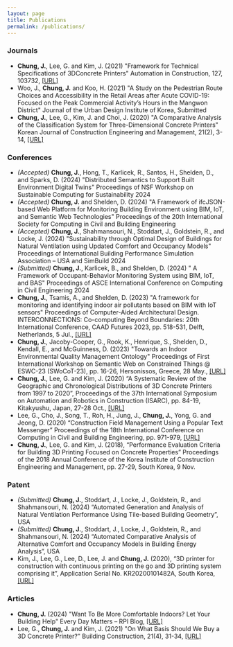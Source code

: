 ```yaml
---
layout: page
title: Publications
permalink: /publications/
---
```


### **Journals**
* **Chung, J.**, Lee, G. and Kim, J. (2021) "Framework for Technical Specifications of 3DConcrete Printers" Automation in Construction, 127, 103732, [[URL]](https://doi.org/10.1016/j.autcon.2021.103732)
* Woo, J., **Chung, J.** and Koo, H. (2021) "A Study on the Pedestrian Route Choices and Accessibility in the Retail Areas after Acute COVID-19: Focused on the Peak Commercial Activity’s Hours in the Mangwon District" Journal of the Urban Design Institute of Korea, Submitted
* **Chung, J.**, Lee, G., Kim, J. and Choi, J. (2020) "A Comparative Analysis of the Classification System for Three-Dimensional Concrete Printers" Korean Journal of Construction Engineering and Management, 21(2), 3-14, [[URL]](https://doi.org/10.6106/KJCEM.2020.21.2.003)


### **Conferences**
* *(Accepted)* **Chung, J.**, Hong, T., Karlicek, R., Santos, H., Shelden, D., and Sparks, D. (2024) "Distributed Semantics to Support Built Environment Digital Twins" Proceedings of NSF Workshop on Sustainable Computing for Sustainability 2024
* *(Accepted)* **Chung, J.** and Shelden, D. (2024) "A Framework of ifcJSON-based Web Platform for Monitoring Building Environment using BIM, IoT, and Semantic Web Technologies" Proceedings of the 20th International Society for Computing in Civil and Building Engineering
* *(Accepted)* **Chung, J.**, Shahmansouri, N., Stoddart, J., Goldstein, R., and Locke, J. (2024) "Sustainability through Optimal Design of Buildings for Natural Ventilation using Updated Comfort and Occupancy Models" Proceedings of International Building Performance Simulation Association – USA and SimBuild 2024
* *(Submitted)* **Chung, J.**, Karlicek, B., and Shelden, D. (2024) " A Framework of Occupant-Behavior Monitoring System using BIM, IoT, and BAS" Proceedings of ASCE International Conference on Computing in Civil Engineering 2024
* **Chung, J.**, Tsamis, A., and Shelden, D. (2023) "A framework for monitoring and identifying indoor air pollutants based on BIM with IoT sensors" Proceedings of Computer-Aided Architectural Design. INTERCONNECTIONS: Co-computing Beyond Boundaries: 20th International Conference, CAAD Futures 2023, pp. 518-531, Delft, Netherlands, 5 Jul., [[URL]](https://doi.org/10.1007/978-3-031-37189-9_34)
* **Chung, J.**, Jacoby-Cooper, G., Rook, K., Henrique, S., Shelden, D., Kendall, E., and McGuinness, D. (2023) "Towards an Indoor Environmental Quality Management Ontology" Proceedings of First International Workshop on Semantic Web on Constrained Things @ ESWC-23 (SWoCoT-23), pp. 16-26, Hersonissos, Greece, 28 May., [[URL]](https://hdl.handle.net/20.500.13015/6674)
* **Chung, J.**, Lee, G. and Kim, J. (2020) “A Systematic Review of the Geographic and Chronological Distributions of 3D Concrete Printers from 1997 to 2020”, Proceedings of the 37th International Symposium on Automation and Robotics in Construction (ISARC), pp. 84-19, Kitakyushu, Japan, 27-28 Oct., [[URL]](https://doi.org/10.22260/ISARC2020/0014)
* Lee, G., Cho, J., Song, T., Roh, H., Jung, J., **Chung, J.**, Yong, G. and Jeong, D. (2020) “Construction Field Management Using a Popular Text Messenger” Proceedings of the 18th International Conference on Computing in Civil and Building Engineering, pp. 971-979, [[URL]](https://doi.org/10.1007/978-3-030-51295-8_67)
* **Chung, J.**, Lee, G. and Kim, J. (2018), “Performance Evaluation Criteria for Building 3D Printing Focused on Concrete Properties” Proceedings of the 2018 Annual Conference of the Korea Institute of Construction Engineering and Management, pp. 27-29, South Korea, 9 Nov.


### **Patent**
* *(Submitted)* **Chung, J.**, Stoddart, J., Locke, J., Goldstein, R., and Shahmansouri, N. (2024) “Automated Generation and Analysis of Natural Ventilation Performance Using Tile-based Building Geometry”, USA
* *(Submitted)* **Chung, J.**, Stoddart, J., Locke, J., Goldstein, R., and Shahmansouri, N. (2024) “Automated Comparative Analysis of Alternative Comfort and Occupancy Models in Building Energy Analysis”, USA
* Kim, J., Lee, G., Lee, D., Lee, J. and **Chung, J.** (2020), “3D printer for construction with continuous printing on the go and 3D printing system comprising it”, Application Serial No. KR20200101482A, South Korea, [[URL]](https://patents.google.com/patent/KR20200101482A/ko)

### **Articles**
* **Chung, J.** (2024) "Want To Be More Comfortable Indoors? Let Your Building Help"  Every Day Matters – RPI Blog, [[URL]](https://everydaymatters.rpi.edu/want-to-be-more-comfortable-indoors-let-your-building-help)
* Lee, G., **Chung, J.** and Kim, J. (2021) "On What Basis Should We Buy a 3D Concrete Printer?" Building Construction, 21(4), 31-34, [[URL]](https://kiss.kstudy.com/thesis/thesis-view.asp?key=3922747)
